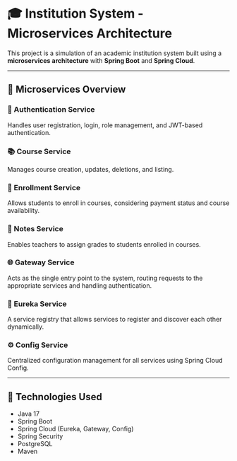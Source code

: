 # 🎓 Institution System - Microservices Architecture

This project is a simulation of an academic institution system built using a **microservices architecture** with **Spring Boot** and **Spring Cloud**.

---

## 🧩 Microservices Overview

### 🔐 Authentication Service
Handles user registration, login, role management, and JWT-based authentication.

### 📚 Course Service
Manages course creation, updates, deletions, and listing.

### 🧾 Enrollment Service
Allows students to enroll in courses, considering payment status and course availability.

### 📝 Notes Service
Enables teachers to assign grades to students enrolled in courses.

### 🌐 Gateway Service
Acts as the single entry point to the system, routing requests to the appropriate services and handling authentication.

### 📡 Eureka Service
A service registry that allows services to register and discover each other dynamically.

### ⚙️ Config Service
Centralized configuration management for all services using Spring Cloud Config.

---

## 🚀 Technologies Used

- Java 17
- Spring Boot
- Spring Cloud (Eureka, Gateway, Config)
- Spring Security
- PostgreSQL 
- Maven
